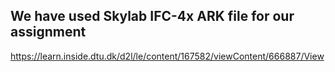 ## We have used Skylab IFC-4x ARK file for our assignment
https://learn.inside.dtu.dk/d2l/le/content/167582/viewContent/666887/View
